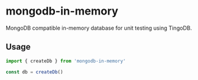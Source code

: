 # mongodb-in-memory

MongoDB compatible in-memory database for unit testing using TingoDB.

## Usage

```js
import { createDb } from 'mongodb-in-memory'

const db = createDb()
```
